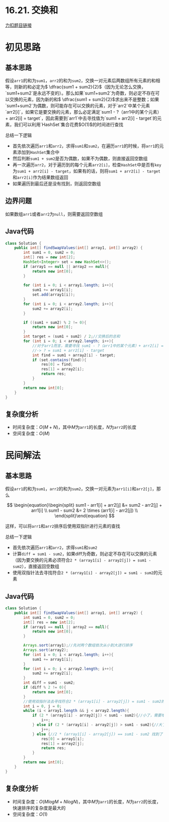 # 16.21. 交换和

[力扣题目链接](https://leetcode-cn.com/problems/sum-swap-lcci/)


# 初见思路

## 基本思路
假设`arr1`的和为`sum1`，`arr2`的和为`sum2`，交换一对元素后两数组所有元素的和相等，则新的和必定为$ \dfrac{sum1 + sum2}{2}$（因为无论怎么交换，`sum1+sum2`是永远不变的）。那么如果`sum1+sum2`为奇数，则必定不存在可以交换的元素，因为新的和$ \dfrac{sum1 + sum2}{2}$求出来不是整数；如果`sum1+sum2`为偶数，则可能存在可以交换的元素，对于`arr2`中某个元素`arr2[i]`，如果它是要交换的元素，那么必定满足`sum1 - ?（arr1中的某个元素）+ arr2[i] = target`，因此需要到`arr1`中去寻找值为`sum1 + arr2[i] - target`的元素，我们可以利用`HashSet`集合花费$O(1)$的时间进行查找

总结一下逻辑
- 首先依次遍历`arr1`和`arr2`，求得`sum1`和`sum2`，在遍历`arr1`的时候，将`arr1`的元素添加到`HashSet`集合中
- 然后判断`sum1 + sum2`是否为偶数，如果不为偶数，则直接返回空数组
- 再一次遍历`arr2`，对于遍历到的每个元素`arr2[i]`，检查`HashSet`中是否有`key`为`sum1 + arr2[i] - target`，如果有的话，则将`sum1 + arr2[i] - target`和`arr2[i]`作为结果数组返回
- 如果遍历到最后还是没有找到，则返回空数组

## 边界问题
如果数组`arr1`或者`arr2`为`null`，则需要返回空数组

## Java代码
```java
class Solution {
    public int[] findSwapValues(int[] array1, int[] array2) {
        int sum1 = 0, sum2 = 0;
        int[] res = new int[2];
        HashSet<Integer> set = new HashSet<>();
        if (array1 == null || array2 == null){
            return new int[0];
        }
        
        for (int i = 0; i < array1.length; i++){
            sum1 += array1[i];
            set.add(array1[i]);
        }
        for (int i = 0; i < array2.length; i++){
            sum2 += array2[i];
        }

        if ((sum1 + sum2) % 2 != 0){
            return new int[0];
        }
        int target = (sum1 + sum2) / 2;//交换后的总和
        for (int i = 0; i < array2.length; i++){
            //对于arr1而言，需要寻找 sum1 - ?（arr1中的某个元素）+ arr2[i] = target
            //-> ? = sum1 + arr2[i] - target
            int find = sum1 + array2[i] - target;
            if (set.contains(find)){
                res[0] = find;
                res[1] = array2[i];
                return res;
            }
        }
        return new int[0];
    }
}
```

## 复杂度分析
- 时间复杂度：$O(M+N)$，其中$M$为`arr1`的长度，$N$为`arr2`的长度
- 空间复杂度：$O(M)$

# 民间解法

## 基本思路

假设`arr1`的和为`sum1`，`arr2`的和为`sum2`，交换一对元素为`arr1[i]`和`arr2[j]`，那么

$$
\begin{equation}\begin{split}
sum1 - arr1[i] + arr2[j] &= sum2 - arr2[j] + arr1[i] \\
sum1 - sum2 &= 2 \times (arr1[i] - arr2[j]) \\
\end{split}\end{equation}
$$

这样，可以将`arr1`和`arr2`排序后使用双指针进行元素的查找

总结一下逻辑
- 首先依次遍历`arr1`和`arr2`，求得`sum1`和`sum2`
- 计算`diff = sum1 - sum2`，如果diff为奇数，则必定不存在可以交换的元素（因为要交换的元素必须符合`2 * (array1[i] - array2[j]) = sum1 - sum2`），直接返回空数组
- 使用双指针法去寻找符合`2 * (array1[i] - array2[j]) = sum1 - sum2`的元素

## Java代码
```java
class Solution {
    public int[] findSwapValues(int[] array1, int[] array2) {
        int sum1 = 0, sum2 = 0;
        int[] res = new int[2];
        if (array1 == null || array2 == null){
            return new int[0];
        }

        Arrays.sort(array1);//先对两个数组依次从小到大进行排序
        Arrays.sort(array2);
        for (int i = 0; i < array1.length; i++){
            sum1 += array1[i];
        }
        for (int i = 0; i < array2.length; i++){
            sum2 += array2[i];
        }
        int diff = sum1 - sum2;
        if (diff % 2 != 0){
            return new int[0];
        }
        //使用双指针法去寻找符合2 * (array1[i] - array2[j]) = sum1 - sum2的元素
        int i = 0, j = 0;
        while (i < array1.length && j < array2.length){
            if (2 * (array1[i] - array2[j]) < sum1 - sum2){//小了，需要增加array1[i]的值，即将i指针后移
                i++;
            } else if (2 * (array1[i] - array2[j]) > sum1 - sum2){//大了，需要增加array2[i]的值，即将j指针后移
                j++;
            } else {//2 * (array1[i] - array2[j]) == sum1 - sum2 找到了
                res[0] = array1[i];
                res[1] = array2[j];
                return res;
            }
        }
        return new int[0];
    }
}
```

## 复杂度分析
- 时间复杂度：$O(MlogM+NlogN)$，其中$M$为`arr1`的长度，$N$为`arr2`的长度，快速排序的复杂度是最大的
- 空间复杂度：$O(1)$